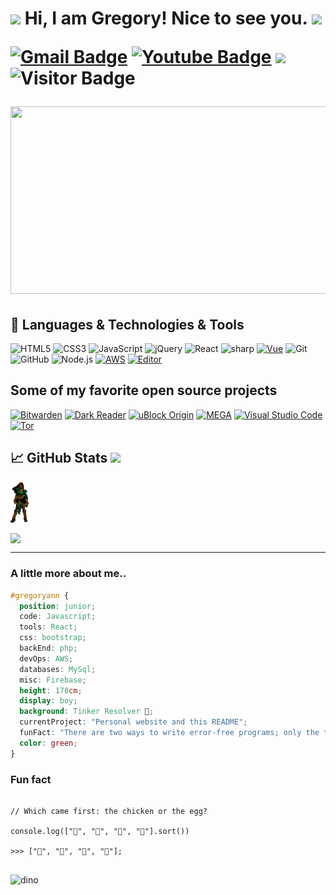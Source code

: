 <h1><img src="https://emojis.slackmojis.com/emojis/images/1531849430/4246/blob-sunglasses.gif?1531849430" width="30"/> Hi, I am Gregory! Nice to see you.
 <img src="https://raw.githubusercontent.com/aemmadi/aemmadi/master/wave.gif" width="30px">



[![Gmail Badge](https://img.shields.io/badge/-Gmail-c14438?style=flat-square&logo=Gmail&logoColor=white&link=mailto:gregoryann11@gmail.com)](mailto:gregoryann11@gmail.com)
[![Youtube Badge](https://img.shields.io/badge/-Freecodecamp-darkred?style=flat-square&logo=youtube&logoColor=white&link=https://www.youtube.com/channel/UC8butISFwT-Wl7EV0hUK0BQ)](https://www.youtube.com/channel/UC8butISFwT-Wl7EV0hUK0BQ)
[![](https://cdn.rawgit.com/sindresorhus/awesome/d7305f38d29fed78fa85652e3a63e154dd8e8829/media/badge.svg)](https://github.com/sindresorhus/awesome)
![Visitor Badge](https://visitor-badge.laobi.icu/badge?page_id=gregoryann.gregoryann)


<img src="https://github.com/gregoryann/gregoryann/blob/master/Intro_.gif" width="920" height="300" />



## 🔧 Languages & Technologies & Tools   
![HTML5](https://img.shields.io/badge/-HTML5-E34F26?style=flat-square&logo=html5&logoColor=white)
![CSS3](https://img.shields.io/badge/-CSS3-1572B6?style=flat-square&logo=css3)
![JavaScript](https://img.shields.io/badge/-JavaScript-black?style=flat-square&logo=javascript)
![jQuery](https://img.shields.io/badge/-jQuery-222222?style=flat&logo=jQuery&logoColor=0769AD)
![React](https://img.shields.io/badge/-React-black?style=flat-square&logo=react)
![sharp](https://img.shields.io/badge/c%20sharp-%23239120.svg?&style=flat-square&logo=c%20sharp&logoColor=white")
[![Vue](https://img.shields.io/badge/JavaScript_framework-Vue-success?style=flat-square&logo=vue.js&logoColor=white)](https://vuejs.org/)
![Git](https://img.shields.io/badge/-Git-222222?style=flat&logo=git&logoColor=F05032)
![GitHub](https://img.shields.io/badge/-GitHub-222222?style=flat&logo=github&logoColor=FFFFFF)
![Node.js](https://img.shields.io/badge/Learning-Node.js-222222?style=flat&logo=node.js&logoColor=339933)
[![AWS](https://img.shields.io/badge/Learning-AWS-FF9900?style=flat-square&logo=amazon-aws&logoColor=white)](https://github.com/br3ndonland/awsdev)
[![Editor](https://img.shields.io/badge/Editor-VSCode-blue?style=flat-square&logo=visual-studio-code&logoColor=white)](https://code.visualstudio.com/)


## Some of my favorite open source projects

[![Bitwarden](https://img.shields.io/badge/-Bitwarden-444444?style=flat&logo=bitwarden&logoColor=175DDC)](https://github.com/bitwarden)
[![Dark Reader](<https://img.shields.io/badge/-Dark&#160;Reader-444444?style=flat&logo=Dark-Reader&logoColor=2f7485>)](https://github.com/darkreader/darkreader)
[![uBlock Origin](<https://img.shields.io/badge/-uBlock&#160;Origin-444444?style=flat&logo=UBlock-Origin&logoColor=800000>)](https://github.com/gorhill/uBlock)
[![MEGA](https://img.shields.io/badge/-MEGA-444444?style=flat&logo=mega&logoColor=D9272E)](https://github.com/meganz/)
[![Visual Studio Code](https://img.shields.io/badge/-VSCode-444444?style=flat&logo=visual-studio-code&logoColor=007ACC)](https://github.com/microsoft/vscode)
[![Tor](https://img.shields.io/badge/-Tor-444444?style=flat&logo=tor&logoColor=7E4798)](https://www.torproject.org/)



## &#x1f4c8; GitHub Stats <img src="https://media.giphy.com/media/12oufCB0MyZ1Go/giphy.gif" width="50"></h2> 
<img src="https://github.com/gregoryann/gregoryann/blob/master/Sorceress_Sprite_().gif" width="30"></h2> 

<div align="left">
  <div style="display: flex; align-items: flex-start;">
   
   <img src="https://github-readme-stats.vercel.app/api/top-langs/?username=gregoryann&layout=compact&show_icons=true&title_color=ffffff&icon_color=34abeb&text_color=daf7dc&bg_color=151515"/>

  </div>
</div>




----------------------------------------------------------


 
### A little more about me..



```css
#gregoryann { 
  position: junior;
  code: Javascript;
  tools: React;
  css: bootstrap;
  backEnd: php;
  devOps: AWS;
  databases: MySql;
  misc: Firebase;
  height: 178cm; 
  display: boy; 
  background: Tinker Resolver 🔨; 
  currentProject: "Personal website and this README";
  funFact: "There are two ways to write error-free programs; only the third one works";
  color: green;
}
```

 
### Fun fact   


```

// Which came first: the chicken or the egg?

console.log(["🥚", "🐣", "🐥", "🐔"].sort())

>>> ["🐔", "🐣", "🐥", "🥚"];


```

![dino](https://user-images.githubusercontent.com/32854050/88582171-912ea080-d04e-11ea-9ecf-e679b5102d9e.gif)
